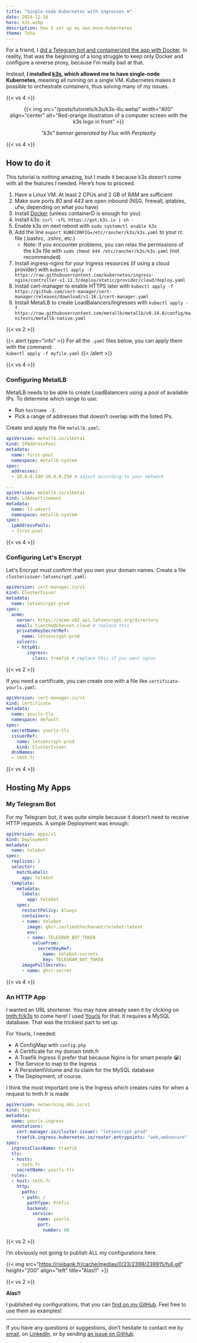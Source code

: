 ```yaml
---
title: "Single-node Kubernetes with ingresses ☸️"
date: 2024-12-16
hero: k3s.webp
description: How I set up my own mono-Kubernetes
theme: Toha
---
```


For a friend, I [did a Telegram bot and containerized the app with Docker](../telegram-bot-python/). In reality, that was the beginning of a long struggle to keep only Docker and configure a reverse proxy, because I'm really bad at that.

Instead, **I installed [k3s](https://k3s.io/), which allowed me to have single-node Kubernetes**, meaning all running on a single VM. Kubernetes makes it possible to orchestrate containers, thus solving many of my issues.

{{< vs 4 >}}

<p align="center">
  {{< img src="/posts/tutoriels/k3s/k3s-illu.webp" width="400" align="center" alt="Red-orange illustration of a computer screen with the k3s logo in front" >}}
  <p style="text-align: center;"><i>"k3s" banner generated by Flux with Perplexity</i></p>
</p>

{{< vs 4 >}}

## How to do it

This tutorial is nothing amazing, but I made it because k3s doesn’t come with all the features I needed. Here’s how to proceed.

1. Have a Linux VM. At least 2 CPUs and 2 GB of RAM are sufficient
1. Make sure ports *80* and *443* are open inbound (NSG, firewall, iptables, ufw, depending on what you have)
1. Install [Docker](https://docs.docker.com/desktop/setup/install/linux/) (unless containerD is enough for you)
1. Install k3s: `curl -sfL https://get.k3s.io | sh -`
1. Enable k3s on next reboot with `sudo systemctl enable k3s`
1. Add the line `export KUBECONFIG=/etc/rancher/k3s/k3s.yaml` to your rc file (.bashrc, .zshrc, etc.)
   - Note: if you encounter problems, you can relax the permissions of the k3s file with `sudo chmod 644 /etc/rancher/k3s/k3s.yaml` (not recommended)
1. Install ingress-nginx for your Ingress resources (if using a cloud provider) with `kubectl apply -f https://raw.githubusercontent.com/kubernetes/ingress-nginx/controller-v1.11.3/deploy/static/provider/cloud/deploy.yaml`
1. Install cert-manager to enable HTTPS later with `kubectl apply -f https://github.com/cert-manager/cert-manager/releases/download/v1.16.1/cert-manager.yaml`
1. Install MetalLB to create LoadBalancers/Ingresses with `kubectl apply -f https://raw.githubusercontent.com/metallb/metallb/v0.14.8/config/manifests/metallb-native.yaml`

{{< vs 2 >}}

{{< alert type="info" >}}
For all the `.yaml` files below, you can apply them with the command:  
`kubectl apply -f myfile.yaml`
{{< /alert >}}

{{< vs 4 >}}

### Configuring MetalLB

MetalLB needs to be able to create LoadBalancers using a pool of available IPs. To determine which range to use:

- Run `hostname -I`.
- Pick a range of addresses that doesn’t overlap with the listed IPs.

Create and apply the file `metallb.yaml`:

```yaml
apiVersion: metallb.io/v1beta1
kind: IPAddressPool
metadata:
  name: first-pool
  namespace: metallb-system
spec:
  addresses:
  - 10.0.0.240-10.0.0.250 # adjust according to your network

---
apiVersion: metallb.io/v1beta1
kind: L2Advertisement
metadata:
  name: l2-advert
  namespace: metallb-system
spec:
  ipAddressPools:
  - first-pool
```

{{< vs 4 >}}

### Configuring Let's Encrypt

Let's Encrypt must confirm that you own your domain names. Create a file `clusterissuer-letsencrypt.yaml`:

```yaml
apiVersion: cert-manager.io/v1
kind: ClusterIssuer
metadata:
  name: letsencrypt-prod
spec:
  acme:
    server: https://acme-v02.api.letsencrypt.org/directory
    email: timothe@chauvet.cloud # replace this
    privateKeySecretRef:
      name: letsencrypt-prod
    solvers:
    - http01:
        ingress:
          class: traefik # replace this if you want nginx
```

{{< vs 2 >}}

If you need a certificate, you can create one with a file like `certificate-yourls.yaml`:

```yaml
apiVersion: cert-manager.io/v1
kind: Certificate
metadata:
  name: yourls-tls
  namespace: default
spec:
  secretName: yourls-tls
  issuerRef:
    name: letsencrypt-prod
    kind: ClusterIssuer
  dnsNames:
  - tmth.fr
```

{{< vs 4 >}}

## Hosting My Apps

### My Telegram Bot

For my Telegram bot, it was quite simple because it doesn’t need to receive HTTP requests. A simple Deployment was enough:

```yaml
apiVersion: apps/v1
kind: Deployment
metadata:
  name: telebot
spec:
  replicas: 1
  selector:
    matchLabels:
      app: telebot
  template:
    metadata:
      labels:
        app: telebot
    spec:
      restartPolicy: Always
      containers:
      - name: telebot
        image: ghcr.io/timothechauvet/telebot:latest
        env:
        - name: TELEGRAM_BOT_TOKEN
          valueFrom:
            secretKeyRef:
              name: telebot-secrets
              key: TELEGRAM_BOT_TOKEN
      imagePullSecrets:
      - name: ghcr-secret
```

{{< vs 4 >}}

### An HTTP App

I wanted an URL shortener. You may have already seen it by clicking on [tmth.fr/k3s](https://tmth.fr/k3s) to come here! I used [Yourls](https://yourls.org/) for that. It requires a MySQL database. That was the trickiest part to set up.

For Yourls, I needed:

- A ConfigMap with `config.php`
- A Certificate for my domain tmth.fr
- A Traefik Ingress (I prefer that because Nginx is for smart people 😭)
- The Service to map to the Ingress
- A PersistentVolume and its claim for the MySQL database
- The Deployment, of course.

I think the most important one is the Ingress which creates rules for when a request to tmth.fr is made

```yaml
apiVersion: networking.k8s.io/v1
kind: Ingress
metadata:
  name: yourls-ingress
  annotations:
    cert-manager.io/cluster-issuer: "letsencrypt-prod"
    traefik.ingress.kubernetes.io/router.entrypoints: "web,websecure"
spec:
  ingressClassName: traefik
  tls:
  - hosts:
    - tmth.fr
    secretName: yourls-tls
  rules:
  - host: tmth.fr
    http:
      paths:
      - path: /
        pathType: Prefix
        backend:
          service:
            name: yourls
            port: 
              number: 80
```

{{< vs 2 >}}

I’m obviously not going to publish ALL my configurations here.

{{< img src="https://risibank.fr/cache/medias/0/23/2399/239915/full.gif" height="200" align="left" title="Alas!!" >}}

{{< vs 2 >}}

**Alas!!**

I published my configurations, that you can [find on my GitHub](https://github.com/timothechauvet/mes-yaml-de-kube/). Feel free to use them as examples!

---

If you have any questions or suggestions, don’t hesitate to contact me by [email](mailto:timothe@chauvet.cloud), on [LinkedIn](https://www.linkedin.com/in/timothechauvet/), or by sending [an issue on GitHub](https://github.com/timothechauvet/timothechauvet.github.io/issues).